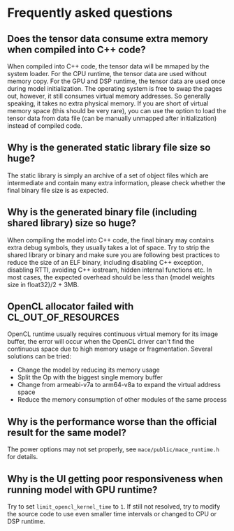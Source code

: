 Frequently asked questions
==========================

Does the tensor data consume extra memory when compiled into C++ code?
----------------------------------------------------------------------
When compiled into C++ code, the tensor data will be mmaped by the system
loader. For the CPU runtime, the tensor data are used without memory copy.
For the GPU and DSP runtime, the tensor data are used once during model
initialization. The operating system is free to swap the pages out, however,
it still consumes virtual memory addresses. So generally speaking, it takes
no extra physical memory. If you are short of virtual memory space (this
should be very rare), you can use the option to load the tensor data from
data file (can be manually unmapped after initialization) instead of compiled
code.

Why is the generated static library file size so huge?
-------------------------------------------------------
The static library is simply an archive of a set of object files which are
intermediate and contain many extra information, please check whether the
final binary file size is as expected.

Why is the generated binary file (including shared library) size so huge?
-------------------------------------------------------------------------
When compiling the model into C++ code, the final binary may contains extra
debug symbols, they usually takes a lot of space. Try to strip the shared
library or binary and make sure you are following best practices to reduce
the size of an ELF binary, including disabling C++ exception, disabling RTTI,
avoiding C++ iostream, hidden internal functions etc.
In most cases, the expected overhead should be less than
{model weights size in float32}/2 + 3MB.

OpenCL allocator failed with CL_OUT_OF_RESOURCES
------------------------------------------------
OpenCL runtime usually requires continuous virtual memory for its image buffer,
the error will occur when the OpenCL driver can't find the continuous space
due to high memory usage or fragmentation. Several solutions can be tried:

* Change the model by reducing its memory usage
* Split the Op with the biggest single memory buffer
* Change from armeabi-v7a to arm64-v8a to expand the virtual address space
* Reduce the memory consumption of other modules of the same process

Why is the performance worse than the official result for the same model?
-------------------------------------------------------------------------
The power options may not set properly, see `mace/public/mace_runtime.h` for
details.

Why is the UI getting poor responsiveness when running model with GPU runtime?
------------------------------------------------------------------------------
Try to set `limit_opencl_kernel_time` to `1`. If still not resolved, try to
modify the source code to use even smaller time intervals or changed to CPU
or DSP runtime.

